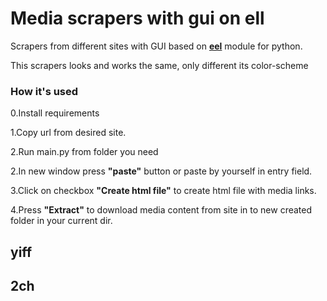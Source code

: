 <h1>Media scrapers with gui on ell</h1>
Scrapers from different sites with 
GUI based on <a href="https://github.com/samuelhwilliams/Eel"><b>eel</b></a>
module for python.

This scrapers looks and works the same, only different its color-scheme

<h3>How it's used</h3>

0.Install requirements

1.Copy url from desired site.

2.Run main.py from folder you need

2.In new window press **"paste"** button or paste by yourself in entry field.

3.Click on checkbox **"Create html file"** to create html file with media links.

4.Press **"Extract"** to download media content
 from site in to new created folder in your current dir.
 
<h2>yiff</h2>


<h2>2ch</h2>